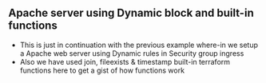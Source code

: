 ## Apache server using Dynamic block and built-in functions

- This is just in continuation with the previous example where-in we setup a Apache web server using Dynamic rules in Security group ingress
- Also we have used join, fileexists & timestamp built-in terraform functions here to get a gist of how functions work